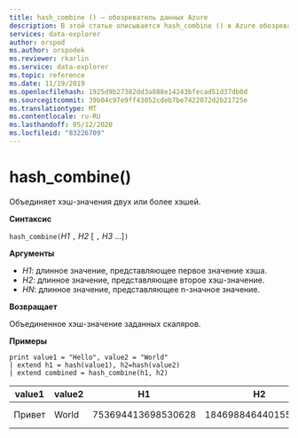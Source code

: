 ```yaml
---
title: hash_combine () — обозреватель данных Azure
description: В этой статье описывается hash_combine () в Azure обозреватель данных.
services: data-explorer
author: orspod
ms.author: orspodek
ms.reviewer: rkarlin
ms.service: data-explorer
ms.topic: reference
ms.date: 11/19/2019
ms.openlocfilehash: 1925d9b27382dd3a888e14243bfecad51d37db0d
ms.sourcegitcommit: 39b04c97e9ff43052cdeb7be7422072d2b21725e
ms.translationtype: MT
ms.contentlocale: ru-RU
ms.lasthandoff: 05/12/2020
ms.locfileid: "83226709"
---
```

# <a name="hash_combine"></a>hash_combine()

Объединяет хэш-значения двух или более хэшей.

**Синтаксис**

`hash_combine(`*H1* `,` *H2* [ `,` *H3* ...]`)`

**Аргументы**

* *H1*: длинное значение, представляющее первое значение хэша.
* *H2*: длинное значение, представляющее второе хэш-значение.
* *HN*: длинное значение, представляющее n-значное значение.

**Возвращает**

Объединенное хэш-значение заданных скаляров.

**Примеры**

<!-- csl: https://help.kusto.windows.net:443/Samples -->
```kusto
print value1 = "Hello", value2 = "World"
| extend h1 = hash(value1), h2=hash(value2)
| extend combined = hash_combine(h1, h2)
```

|value1|value2|H1|H2|вышают|
|---|---|---|---|---|
|Привет|World|753694413698530628|1846988464401551951|— 1440138333540407281|
